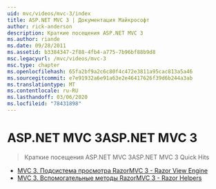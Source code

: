 ```yaml
---
uid: mvc/videos/mvc-3/index
title: ASP.NET MVC 3 | Документация Майкрософт
author: rick-anderson
description: Краткие посещения ASP.NET MVC 3
ms.author: riande
ms.date: 09/28/2011
ms.assetid: b3384347-2f88-4fb4-a775-7b96bf88b9d8
msc.legacyurl: /mvc/videos/mvc-3
msc.type: chapter
ms.openlocfilehash: 65fa2bf9a2c6c80f4c472e3811a95cac813a5a46
ms.sourcegitcommit: e7e91932a6e91a63e2e46417626f39d6b244a3ab
ms.translationtype: MT
ms.contentlocale: ru-RU
ms.lasthandoff: 03/06/2020
ms.locfileid: "78431898"
---
```

# <a name="aspnet-mvc-3"></a><span data-ttu-id="0458c-103">ASP.NET MVC 3</span><span class="sxs-lookup"><span data-stu-id="0458c-103">ASP.NET MVC 3</span></span>

> <span data-ttu-id="0458c-104">Краткие посещения ASP.NET MVC 3</span><span class="sxs-lookup"><span data-stu-id="0458c-104">ASP.NET MVC 3 Quick Hits</span></span>

- [<span data-ttu-id="0458c-105">MVC 3. Подсистема просмотра Razor</span><span class="sxs-lookup"><span data-stu-id="0458c-105">MVC 3 - Razor View Engine</span></span>](mvc-3-razor-view-engine.md)
- [<span data-ttu-id="0458c-106">MVC 3. Вспомогательные методы Razor</span><span class="sxs-lookup"><span data-stu-id="0458c-106">MVC 3 - Razor Helpers</span></span>](mvc-3-razor-helpers.md)
